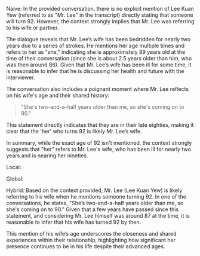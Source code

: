 Naive:
In the provided conversation, there is no explicit mention of Lee Kuan Yew (referred to as "Mr. Lee" in the transcript) directly stating that someone will turn 92. However, the context strongly implies that Mr. Lee was referring to his wife or partner.

The dialogue reveals that Mr. Lee’s wife has been bedridden for nearly two years due to a series of strokes. He mentions her age multiple times and refers to her as "she," indicating she is approximately 89 years old at the time of their conversation (since she is about 2.5 years older than him, who was then around 86). Given that Mr. Lee’s wife has been ill for some time, it is reasonable to infer that he is discussing her health and future with the interviewer.

The conversation also includes a poignant moment where Mr. Lee reflects on his wife's age and their shared history:

> "She's two-and-a-half years older than me, so she's coming on to 90."

This statement directly indicates that they are in their late eighties, making it clear that the 'her' who turns 92 is likely Mr. Lee’s wife.

In summary, while the exact age of 92 isn't mentioned, the context strongly suggests that "her" refers to Mr. Lee's wife, who has been ill for nearly two years and is nearing her nineties.



Local:


Global:





Hybrid:
Based on the context provided, Mr. Lee (Lee Kuan Yew) is likely referring to his wife when he mentions someone turning 92. In one of the conversations, he states, "She’s two-and-a-half years older than me, so she's coming on to 90." Given that a few years have passed since this statement, and considering Mr. Lee himself was around 87 at the time, it is reasonable to infer that his wife has turned 92 by then.

This mention of his wife’s age underscores the closeness and shared experiences within their relationship, highlighting how significant her presence continues to be in his life despite their advanced ages.